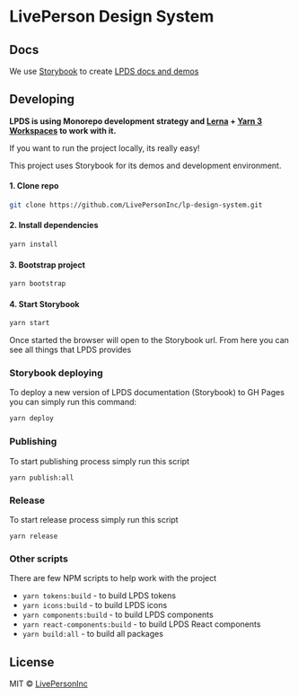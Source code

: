 # LivePerson Design System

## Docs

We use [Storybook](https://storybook.js.org/) to create [LPDS docs and demos](https://livepersoninc.github.io/lp-design-system/)

## Developing

**LPDS is using Monorepo development strategy and [Lerna](https://lerna.js.org/) + [Yarn 3 Workspaces](https://yarnpkg.com/features/workspaces) to work with it.**

If you want to run the project locally, its really easy!

This project uses Storybook for its demos and development environment.

#### 1. Clone repo

```bash
git clone https://github.com/LivePersonInc/lp-design-system.git
```

#### 2. Install dependencies

```bash
yarn install
```

#### 3. Bootstrap project

```bash
yarn bootstrap
```

#### 4. Start Storybook

```bash
yarn start
```

Once started the browser will open to the Storybook url. From here you can see all things that LPDS provides

### Storybook deploying

To deploy a new version of LPDS documentation (Storybook) to GH Pages you can simply run this command:

```bash
yarn deploy
```

### Publishing

To start publishing process simply run this script

```bush
yarn publish:all
```

### Release

To start release process simply run this script

```bush
yarn release
```

### Other scripts

There are few NPM scripts to help work with the project

- `yarn tokens:build` - to build LPDS tokens
- `yarn icons:build` - to build LPDS icons
- `yarn components:build` - to build LPDS components
- `yarn react-components:build` - to build LPDS React components
- `yarn build:all` - to build all packages

## License

MIT © [LivePersonInc](https://github.com/LivePersonInc)
